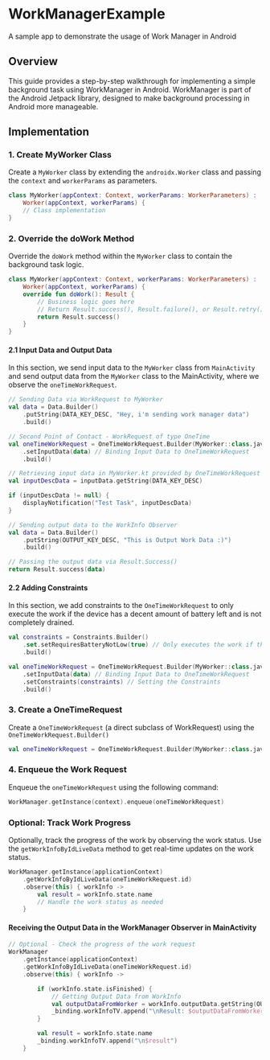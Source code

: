 # WorkManagerExample

A sample app to demonstrate the usage of Work Manager in Android

## Overview

This guide provides a step-by-step walkthrough for implementing a simple background task using
WorkManager in Android. WorkManager is part of the Android Jetpack library, designed to make
background processing in Android more manageable.

## Implementation

### 1. Create MyWorker Class

Create a `MyWorker` class by extending the `androidx.Worker` class and passing the `context`
and `workerParams` as parameters.

```kotlin
class MyWorker(appContext: Context, workerParams: WorkerParameters) :
    Worker(appContext, workerParams) {
    // Class implementation
}
```

### 2. Override the doWork Method

Override the `doWork` method within the `MyWorker` class to contain the background task logic.

```kotlin
class MyWorker(appContext: Context, workerParams: WorkerParameters) :
    Worker(appContext, workerParams) {
    override fun doWork(): Result {
        // Business logic goes here
        // Return Result.success(), Result.failure(), or Result.retry() based on the business logic
        return Result.success()
    }
}
```

#### 2.1 Input Data and Output Data

In this section, we send input data to the `MyWorker` class from `MainActivity` and send output data
from the `MyWorker` class to the MainActivity, where we observe the `oneTimeWorkRequest`.

```kotlin
// Sending Data via WorkRequest to MyWorker
val data = Data.Builder()
    .putString(DATA_KEY_DESC, "Hey, i'm sending work manager data")
    .build()

// Second Point of Contact - WorkRequest of type OneTime
val oneTimeWorkRequest = OneTimeWorkRequest.Builder(MyWorker::class.java)
    .setInputData(data) // Binding Input Data to OneTimeWorkRequest
    .build()
```

```kotlin
// Retrieving input data in MyWorker.kt provided by OneTimeWorkRequest from MainActivity
val inputDescData = inputData.getString(DATA_KEY_DESC)

if (inputDescData != null) {
    displayNotification("Test Task", inputDescData)
}

// Sending output data to the WorkInfo Observer
val data = Data.Builder()
    .putString(OUTPUT_KEY_DESC, "This is Output Work Data :)")
    .build()

// Passing the output data via Result.Success()
return Result.success(data)

```

#### 2.2 Adding Constraints

In this section, we add constraints to the `OneTimeWorkRequest` to only execute the work if the
device has a decent amount of battery left and is not completely drained.

```kotlin
val constraints = Constraints.Builder()
    .set.setRequiresBatteryNotLow(true) // Only executes the work if the device's battery isn't low
    .build()

val oneTimeWorkRequest = OneTimeWorkRequest.Builder(MyWorker::class.java)
    .setInputData(data) // Binding Input Data to OneTimeWorkRequest
    .setConstraints(constraints) // Setting the Constraints
    .build()
```

### 3. Create a OneTimeRequest

Create a `OneTimeWorkRequest` (a direct subclass of WorkRequest) using
the `OneTimeWorkRequest.Builder()`

```kotlin
val oneTimeWorkRequest = OneTimeWorkRequest.Builder(MyWorker::class.java).build()
```

### 4. Enqueue the Work Request

Enqueue the `oneTimeWorkRequest` using the following command:

```kotlin
WorkManager.getInstance(context).enqueue(oneTimeWorkRequest)
```

### Optional: Track Work Progress

Optionally, track the progress of the work by observing the work status. Use
the `getWorkInfoByIdLiveData` method to get real-time updates on the work status.

```kotlin
WorkManager.getInstance(applicationContext)
    .getWorkInfoByIdLiveData(oneTimeWorkRequest.id)
    .observe(this) { workInfo ->
        val result = workInfo.state.name
        // Handle the work status as needed
    }
```

#### Receiving the Output Data in the WorkManager Observer in MainActivity

```kotlin
// Optional - Check the progress of the work request
WorkManager
    .getInstance(applicationContext)
    .getWorkInfoByIdLiveData(oneTimeWorkRequest.id)
    .observe(this) { workInfo ->

        if (workInfo.state.isFinished) {
            // Getting Output Data from WorkInfo
            val outputDataFromWorker = workInfo.outputData.getString(OUTPUT_KEY_DESC)
            _binding.workInfoTV.append("\nResult: $outputDataFromWorker")
        }

        val result = workInfo.state.name
        _binding.workInfoTV.append("\n$result")
    }
```


